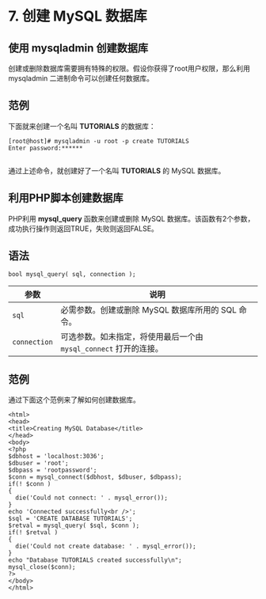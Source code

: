 
# 7. 创建 MySQL 数据库  


## 使用 mysqladmin 创建数据库  

创建或删除数据库需要拥有特殊的权限。假设你获得了root用户权限，那么利用 mysqladmin 二进制命令可以创建任何数据库。   
  
  
## 范例  

下面就来创建一个名叫 **TUTORIALS** 的数据库：  

```
[root@host]# mysqladmin -u root -p create TUTORIALS
Enter password:******
  
```  

通过上述命令，就创建好了一个名叫 **TUTORIALS** 的 MySQL 数据库。    

## 利用PHP脚本创建数据库  


PHP利用 **mysql_query** 函数来创建或删除 MySQL 数据库。该函数有2个参数，成功执行操作则返回TRUE，失败则返回FALSE。   

## 语法  

`bool mysql_query( sql, connection );`  

|参数|说明|  
|---|---|  
|`sql`|必需参数。创建或删除 MySQL 数据库所用的 SQL 命令。|  
|`connection`|可选参数。如未指定，将使用最后一个由 `mysql_connect` 打开的连接。|

## 范例  

通过下面这个范例来了解如何创建数据库。     

```
<html>
<head>
<title>Creating MySQL Database</title>
</head>
<body>
<?php
$dbhost = 'localhost:3036';
$dbuser = 'root';
$dbpass = 'rootpassword';
$conn = mysql_connect($dbhost, $dbuser, $dbpass);
if(! $conn )
{
  die('Could not connect: ' . mysql_error());
}
echo 'Connected successfully<br />';
$sql = 'CREATE DATABASE TUTORIALS';
$retval = mysql_query( $sql, $conn );
if(! $retval )
{
  die('Could not create database: ' . mysql_error());
}
echo "Database TUTORIALS created successfully\n";
mysql_close($conn);
?>
</body>
</html>  
```


